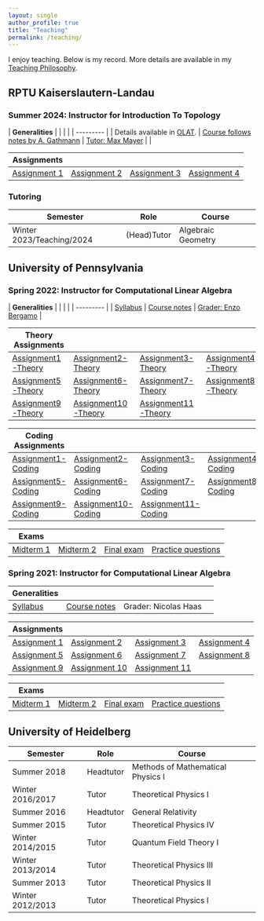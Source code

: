 ```yaml
---
layout: single
author_profile: true
title: "Teaching"
permalink: /teaching/
---
```


I enjoy teaching. Below is my record. More details are available in my [Teaching Philosophy](https://martinbies.github.io/TeachingStatementMartinBies.pdf).


## RPTU Kaiserslautern-Landau

### Summer 2024: Instructor for Introduction To Topology

| **Generalities** | | | |
| --------- |
| Details available in [OLAT](https://olat.vcrp.de/dmz/). | [Course follows notes by A. Gathmann](https://agag-gathmann.math.rptu.de/class/topo-2023/topo-2023.pdf) | [Tutor: Max Mayer](https://math.rptu.de/ags/agag/personen/mitglieder) | |


| **Assignments** | | | |
| ---- | ---- | ---- | ---- |
[Assignment 1](/Teaching/2024/Blatt-1.pdf) | [Assignment 2](/Teaching/2024/Blatt-2.pdf) | [Assignment 3](/Teaching/2024/Blatt-3.pdf) | [Assignment 4](/Teaching/2024/Blatt-4.pdf) |



### Tutoring

| **Semester** | **Role** | **Course** |
| ---- |---- | ---- |
| Winter 2023/Teaching/2024 | (Head)Tutor | Algebraic Geometry |



## University of Pennsylvania

### Spring 2022: Instructor for Computational Linear Algebra

| **Generalities** | | | |
| --------- |
| [Syllabus](/Teaching/2022/Syllabus.pdf) | [Course notes](/Teaching/2022/ComputationalLinearAlgebra-2022.pdf) | [Grader: Enzo Bergamo](https://www.enzobergamo.com/) |

| **Theory Assignments** | | | |
| ---- | ---- | ---- | ---- |
| [Assignment1-Theory](/Teaching/2022/Assignment1-Theory.pdf) | [Assignment2-Theory](/Teaching/2022/Assignment2-Theory.pdf) | [Assignment3-Theory](/Teaching/2022/Assignment3-Theory.pdf) | [Assignment4-Theory](/Teaching/2022/Assignment4-Theory.pdf) |
| [Assignment5-Theory](/Teaching/2022/Assignment5-Theory.pdf) | [Assignment6-Theory](/Teaching/2022/Assignment6-Theory.pdf) | [Assignment7-Theory](/Teaching/2022/Assignment7-Theory.pdf) | [Assignment8-Theory](/Teaching/2022/Assignment8-Theory.pdf) |
| [Assignment9-Theory](/Teaching/2022/Assignment9-Theory.pdf) | [Assignment10-Theory](/Teaching/2022/Assignment10-Theory.pdf) | [Assignment11-Theory](/Teaching/2022/Assignment11-Theory.pdf) | |

| **Coding Assignments** | | | |
| ---- | ---- | ---- | ---- |
| [Assignment1-Coding](/Teaching/2022/Assignment1-Coding.pdf) | [Assignment2-Coding](/Teaching/2022/Assignment2-Coding.pdf) | [Assignment3-Coding](/Teaching/2022/Assignment3-Coding.pdf) | [Assignment4-Coding](/Teaching/2022/Assignment4-Coding.pdf) |
| [Assignment5-Coding](/Teaching/2022/Assignment5-Coding.pdf) | [Assignment6-Coding](/Teaching/2022/Assignment6-Coding.pdf) | [Assignment7-Coding](/Teaching/2022/Assignment7-Coding.pdf) | [Assignment8-Coding](/Teaching/2022/Assignment8-Coding.pdf) |
| [Assignment9-Coding](/Teaching/2022/Assignment9-Coding.pdf) | [Assignment10-Coding](/Teaching/2022/Assignment10-Coding.pdf) | [Assignment11-Coding](/Teaching/2022/Assignment11-Coding.pdf) | |

| **Exams** | | | |
| ---- | ---- | ---- | ---- |
| [Midterm 1](/Teaching/2022/Midterm1.pdf) | [Midterm 2](/Teaching/2022/Midterm2.pdf) | [Final exam](/Teaching/2022/FinalExam.pdf) | [Practice questions](/Teaching/2022/Practice.pdf) |


### Spring 2021: Instructor for Computational Linear Algebra

| **Generalities** | | | |
| ---- | ---- | ---- | ---- |
| [Syllabus](/Teaching/2021/Syllabus.pdf) | [Course notes](/Teaching/2021/ComputationalLinearAlgebra-2021.pdf) | Grader: Nicolas Haas | |


| **Assignments** | | | |
| ---- | ---- | ---- | ---- |
[Assignment 1](/Teaching/2021/Assignment1.pdf) | [Assignment 2](/Teaching/2021/Assignment2.pdf) | [Assignment 3](/Teaching/2021/Assignment3.pdf) | [Assignment 4](/Teaching/2021/Assignment4.pdf)
[Assignment 5](/Teaching/2021/Assignment5.pdf) | [Assignment 6](/Teaching/2021/Assignment6.pdf) | [Assignment 7](/Teaching/2021/Assignment7.pdf) | [Assignment 8](/Teaching/2021/Assignment8.pdf)
[Assignment 9](/Teaching/2021/Assignment9.pdf) | [Assignment 10](/Teaching/2021/Assignment10.pdf) | [Assignment 11](/Teaching/2021/Assignment11.pdf)


| **Exams** | | | |
| ---- | ---- | ---- | ---- |
| [Midterm 1](/Teaching/2021/Midterm1.pdf) | [Midterm 2](/Teaching/2021/Midterm2.pdf) | [Final exam](/Teaching/2021/FinalExam.pdf) | [Practice questions](/Teaching/2021/PracticeAndSchedule.pdf) |


## University of Heidelberg

| **Semester** | **Role** | **Course** |
| ----- |---- | ---- |
| Summer 2018    | Headtutor | Methods of Mathematical Physics I |
|  Winter 2016/2017 | Tutor     | Theoretical Physics I |
| Summer 2016    | Headtutor | General Relativity |
|  Summer 2015    | Tutor     | Theoretical Physics IV |
|  Winter 2014/2015 | Tutor     | Quantum Field Theory I |
|  Winter 2013/2014 | Tutor     | Theoretical Physics III |
|  Summer 2013    | Tutor     | Theoretical Physics II |
| Winter 2012/2013 | Tutor     | Theoretical Physics I |
